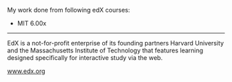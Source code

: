 My work done from following edX courses:

- MIT 6.00x

---

EdX is a not-for-profit enterprise of its founding partners Harvard University and the Massachusetts Institute of Technology that features learning designed specifically for interactive study via the web.

www.edx.org
